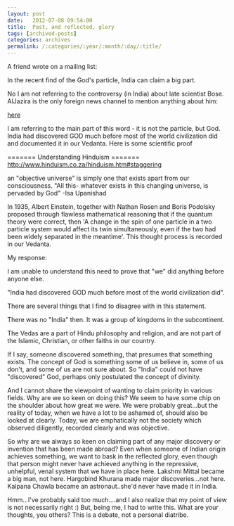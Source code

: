 ```yaml
---
layout: post
date:	2012-07-08 09:54:00
title:  Past, and reflected, glory
tags: [archived-posts]
categories: archives
permalink: /:categories/:year/:month/:day/:title/
---
```

A friend wrote on a mailing list:

In the recent find of the God's particle, India can claim a big part.

No I am not referring to the controversy (in India) about late scientist Bose.
AlJazira is the only foreign news channel to mention anything about him:

<a href="http://www.aljazeera.com/indepth/opinion/2012/07/201275121922593713.html"> here </a>

I am referring to the main part of this word - it is not the particle, but God.
India had discovered GOD much before most of the world civilization did and
documented it in our Vedanta. Here is some scientific proof
     
 =======  Understanding Hinduism  =======
http://www.hinduism.co.za/hinduism.htm#staggering

an "objective universe" is simply one that exists apart from our consciousness.
"All this- whatever exists in this changing universe, is pervaded by God"
-Isa Upanishad

In 1935, Albert Einstein, together with Nathan Rosen and Boris Podolsky proposed through flawless mathematical reasoning that if the quantum theory were correct, then 'A change in the spin of one particle in a two particle system would affect its twin simultaneously, even if the two had been widely separated in the meantime'.
This thought process is recorded in our Vedanta.

My response:

I am unable to understand this need to prove that "we" did anything before anyone else.

"India had discovered GOD much before most of the world civilization did".

There are several things that I find to disagree with in this statement.

 There was no "India" then. It was a group of kingdoms in the subcontinent.

The Vedas are a part of Hindu philosophy and religion, and are not part of the Islamic, Christian, or other faiths in our country.

If I say, someone discovered something, that presumes that something exists. The concept of God is something some of us believe in, some of us don't, and some of us are not sure about.  So "India" could not have "discovered" God, perhaps only postulated the concept of divinity.

And I cannot share the viewpoint of wanting to claim priority in various fields.  Why are we so keen on doing this? We seem to have some chip on the shoulder about how great we were. We were probably great...but the reality of today, when we have a lot to be ashamed of, should also be looked at clearly. Today, we are emphatically not the society which observed diligently, recorded clearly and was objective.

So why are we always so keen on claiming part of any major discovery or invention that has been made abroad? Even when someone of Indian origin achieves something, we want to bask in the reflected glory, even though that person might never have achieved anything in the repressive, unhelpful, venal system that we have in place here. Lakshmi Mittal became a big man, not here. Hargobind Khurana made major discoveries...not here. Kalpana Chawla became an astronaut..she'd  never have made it in India.

Hmm...I've probably said too much....and I also realize that my point of view is not necessarily right :) But, being me, I had to write this. What are your thoughts, you others? This is a debate, not a personal diatribe.
